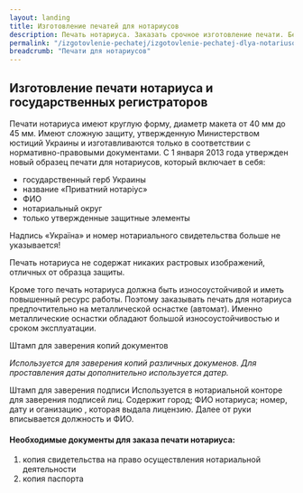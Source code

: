 ```yaml
---
layout: landing
title: Изготовление печатей для нотариусов
description: Печать нотариуса. Заказать срочное изготовление печати. Бесплатная доставка по Киеву. Доставка по Украине - 1 день.
permalink: "/izgotovlenie-pechatej/izgotovlenie-pechatej-dlya-notariusov/"
breadcrumb: "Печати для нотариусов"
---
```


## Изготовление печати нотариуса и государственных регистраторов ##
Печати нотариуса имеют круглую форму, диаметр макета от 40 мм до 45 мм. Имеют сложную защиту, утвержденную Министерством юстиций Украины и изготавливаются только в соответствии с нормативно-правовыми документами. С 1 января 2013 года  утвержден новый образец печати для нотариусов, который включает в себя:
- государственный герб Украины
- название «Приватний нотаріус»
- ФИО
- нотариальный округ
- только утвержденные защитные элементы

Надпись «Україна» и номер нотариального свидетельства больше не указывается!

Печать нотариуса не содержат никаких растровых изображений, отличных от образца защиты.

Кроме того печать нотариуса должна быть износоустойчивой и иметь повышенный ресурс работы. Поэтому заказывать  печать для нотариуса предпочтительно на металлической оснастке (автомат). Именно металлические оснастки обладают большой износоустойчивостью и сроком эксплуатации.

Штамп для заверения копий документов

_Используется для заверения копий различных докуменов. Для проставления даты дополнительно используется датер._

Штамп для заверения подписи
Используется в нотариальной конторе для заверения подписей лиц. Содержит город; ФИО нотариуса; номер, дату и оганизацию , которая выдала лицензию. Далее от руки вписывается должность и ФИО.

#### Необходимые документы для заказа печати нотариуса: #### 
1. копия свидетельства на право осуществления нотариальной деятельности
2. копия паспорта